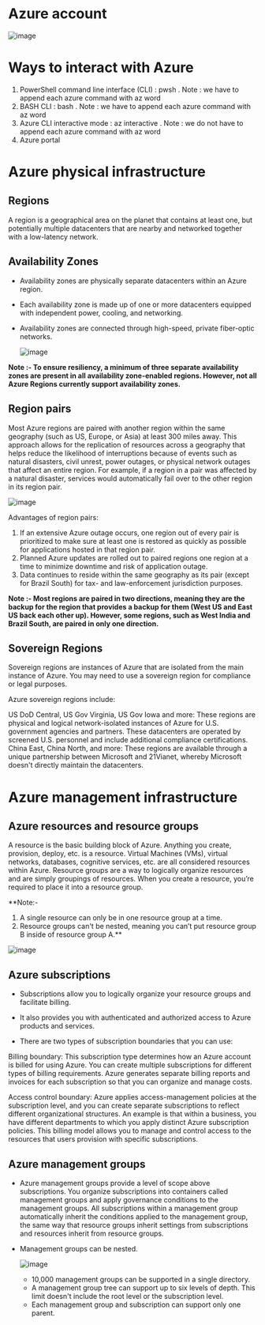 # Azure account

![image](https://github.com/vramya123/AZ-900/assets/23298075/b5f0c8b8-84ca-434b-8d72-a9769310ed89)

# Ways to interact with Azure
1. PowerShell command line interface (CLI) : pwsh . Note : we have to append each azure command with az word
2. BASH CLI : bash .  Note : we have to append each azure command with az word
3. Azure CLI interactive mode : az interactive . Note : we do not have to append each azure command with az word
4. Azure portal 

# Azure physical infrastructure

## Regions
A region is a geographical area on the planet that contains at least one, but potentially multiple datacenters that are nearby and networked together with a low-latency network.

## Availability Zones
- Availability zones are physically separate datacenters within an Azure region.
- Each availability zone is made up of one or more datacenters equipped with independent power, cooling, and networking.
- Availability zones are connected through high-speed, private fiber-optic networks.

  ![image](https://github.com/vramya123/AZ-900/assets/23298075/5b8770b5-d0f8-4789-9ebe-017a63ba2ba3)

**Note :-  To ensure resiliency, a minimum of three separate availability zones are present in all availability zone-enabled regions. However, not all Azure Regions currently support availability zones.** 

## Region pairs
Most Azure regions are paired with another region within the same geography (such as US, Europe, or Asia) at least 300 miles away. This approach allows for the replication of resources across a geography that helps reduce the likelihood of interruptions because of events such as natural disasters, civil unrest, power outages, or physical network outages that affect an entire region. For example, if a region in a pair was affected by a natural disaster, services would automatically fail over to the other region in its region pair.

![image](https://github.com/vramya123/AZ-900/assets/23298075/ded37d92-6fcb-42a1-959f-d1378c0082c8)

Advantages of region pairs:
1. If an extensive Azure outage occurs, one region out of every pair is prioritized to make sure at least one is restored as quickly as possible for applications hosted in that region pair.
2. Planned Azure updates are rolled out to paired regions one region at a time to minimize downtime and risk of application outage.
3. Data continues to reside within the same geography as its pair (except for Brazil South) for tax- and law-enforcement jurisdiction purposes.

**Note :- Most regions are paired in two directions, meaning they are the backup for the region that provides a backup for them (West US and East US back each other up). However, some regions, such as West India and Brazil South, are paired in only one direction.**

## Sovereign Regions
Sovereign regions are instances of Azure that are isolated from the main instance of Azure. You may need to use a sovereign region for compliance or legal purposes.

Azure sovereign regions include:

US DoD Central, US Gov Virginia, US Gov Iowa and more: These regions are physical and logical network-isolated instances of Azure for U.S. government agencies and partners. These datacenters are operated by screened U.S. personnel and include additional compliance certifications.
China East, China North, and more: These regions are available through a unique partnership between Microsoft and 21Vianet, whereby Microsoft doesn't directly maintain the datacenters.

# Azure management infrastructure

## Azure resources and resource groups

A resource is the basic building block of Azure. Anything you create, provision, deploy, etc. is a resource. Virtual Machines (VMs), virtual networks, databases, cognitive services, etc. are all considered resources within Azure.
Resource groups  are a way to logically organize resources and are simply groupings of resources. When you create a resource, you’re required to place it into a resource group. 

**Note:-
1. A single resource can only be in one resource group at a time.
2. Resource groups can't be nested, meaning you can’t put resource group B inside of resource group A.**

![image](https://github.com/vramya123/AZ-900/assets/23298075/7e854432-a6f0-4834-8c86-62d06f7f7814)

 ## Azure subscriptions                                                                                                    
- Subscriptions allow you to logically organize your resource groups and facilitate billing.
- It also provides you with authenticated and authorized access to Azure products and services.

-  There are two types of subscription boundaries that you can use:

Billing boundary: This subscription type determines how an Azure account is billed for using Azure. You can create multiple subscriptions for different types of billing requirements. Azure generates separate billing reports and invoices for each subscription so that you can organize and manage costs.

Access control boundary: Azure applies access-management policies at the subscription level, and you can create separate subscriptions to reflect different organizational structures. An example is that within a business, you have different departments to which you apply distinct Azure subscription policies. This billing model allows you to manage and control access to the resources that users provision with specific subscriptions.

## Azure management groups
- Azure management groups provide a level of scope above subscriptions. You organize subscriptions into containers called management groups and apply governance conditions to the management groups. All subscriptions within a management group automatically inherit the conditions applied to the management group, the same way that resource groups inherit settings from subscriptions and resources inherit from resource groups.
- Management groups can be nested.

  ![image](https://github.com/vramya123/AZ-900/assets/23298075/85fd4330-a6bd-4890-bd77-939669106a59)

  * 10,000 management groups can be supported in a single directory.
  *  A management group tree can support up to six levels of depth. This limit doesn't include the root level or the subscription level.
  *  Each management group and subscription can support only one parent.
